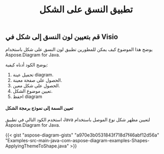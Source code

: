 ﻿---
title: تطبيق النسق على الشكل
type: docs
weight: 70
url: /ar/java/apply-theme-to-shape/
description: يشرح هذا القسم كيفية تعيين خصائص النسق في شكل visio باستخدام Aspose.Diagram.
---
## **قم بتعيين لون النسق إلى شكل في Visio**
يوضح هذا الموضوع كيف يمكن للمطورين تطبيق لون النسق على شكل باستخدام Aspose.Diagram for Java.

يوضح الكود أدناه كيفية:

1. تحميل عينة diagram.
1. الحصول على صفحة معينة.
1. الحصول على شكل معين.
1. تعيين موضوع الشكل.
1. احفظ diagram
#### **تعيين السمة إلى نموذج برمجة الشكل**
استخدم الكود التالي في تطبيق Java لتعيين مظهر شكل نوع الموصل باستخدام Aspose.Diagram for Java.

{{< gist "aspose-diagram-gists" "a970e3b0531843f718d7f46abf12d56a" "Examples-src-main-java-com-aspose-diagram-examples-Shapes-ApplyingThemeToShape.java" >}}
